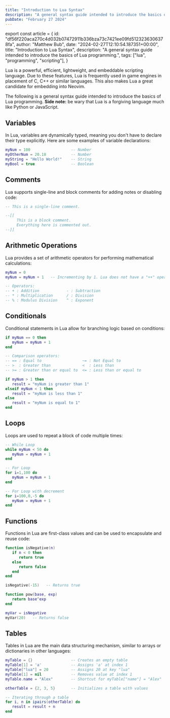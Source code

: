 ```yaml
---
title: "Introduction to Lua Syntax"
description: "A general syntax guide intended to introduce the basics of Lua programming."
pubDate: "February 27 2024"
---
```


export const article = {
id: "df56f220aca270c4d032b07472911b336bza73c7421ee09fd5123236306378fa",
author: "Matthew Bub",
date: "2024-02-27T12:10:54.187351+00:00",
title: "Introduction to Lua Syntax",
description: "A general syntax guide intended to introduce the basics of Lua programming.",
tags: ["lua", "programming", "scripting"],
}

Lua is a powerful, efficient, lightweight, and embeddable scripting language.
Due to these features, Lua is frequently used in game engines in placement of C, C++ or similar languages. This also makes Lua a great candidate for embedding into Neovim.

The following is a general syntax guide intended to introduce the basics of Lua programming. **Side note:** be wary that Lua is a forgiving language much like Python or JavaScript.

## Variables

In Lua, variables are dynamically typed, meaning you don't have to declare their type explicitly. Here are some examples of variable declarations:

```lua
myNum = 100                  -- Number
myOtherNum = 20.18           -- Number
myString = "Hello World!"    -- String
myBool = true                -- Boolean
```

## Comments

Lua supports single-line and block comments for adding notes or disabling code:

```lua
-- This is a single-line comment.

--[[
     This is a block comment.
     Everything here is commented out.
--]]
```

## Arithmetic Operations

Lua provides a set of arithmetic operators for performing mathematical calculations:

```lua
myNum = 0
myNum = myNum + 1   -- Incrementing by 1. Lua does not have a "++" operator.

-- Operators:
-- + : Addition            - : Subtraction
-- * : Multiplication      / : Division
-- % : Modulus Division    ^ : Exponent
```

## Conditionals

Conditional statements in Lua allow for branching logic based on conditions:

```lua
if myNum == 0 then
   myNum = myNum + 1
end

-- Comparison operators:
-- == : Equal to                  ~= : Not Equal to
-- >  : Greater than              <  : Less than
-- >= : Greater than or equal to  <= : Less than or equal to

if myNum > 1 then
   result = "myNum is greater than 1"
elseif myNum < 1 then
   result = "myNum is less than 1"
else
   result = "myNum is equal to 1"
end
```

## Loops

Loops are used to repeat a block of code multiple times:

```lua
-- While Loop
while myNum < 50 do
   myNum = myNum + 1
end

-- For Loop
for i=1,100 do
   myNum = myNum + 1
end

-- For Loop with decrement
for i=100,0,-5 do
   myNum = myNum + 1
end
```

## Functions

Functions in Lua are first-class values and can be used to encapsulate and reuse code:

```lua
function isNegative(n)
   if n < 0 then
      return true
   else
      return false
   end
end

isNegative(-15)   -- Returns true

function pow(base, exp)
   return base^exp
end

myVar = isNegative
myVar(20)   -- Returns false
```

## Tables

Tables in Lua are the main data structuring mechanism, similar to arrays or dictionaries in other languages:

```lua
myTable = {}                 -- Creates an empty table
myTable[1] = 'a'             -- Assigns 'a' at index 1
myTable["lua"] = 20          -- Assigns 20 at key "lua"
myTable[1] = nil             -- Removes value at index 1
myTable.name = "Alex"        -- Shortcut for myTable["name"] = "Alex"

otherTable = {2, 3, 5}       -- Initializes a table with values

-- Iterating through a table
for i, n in ipairs(otherTable) do
   result = result + n
end
```

